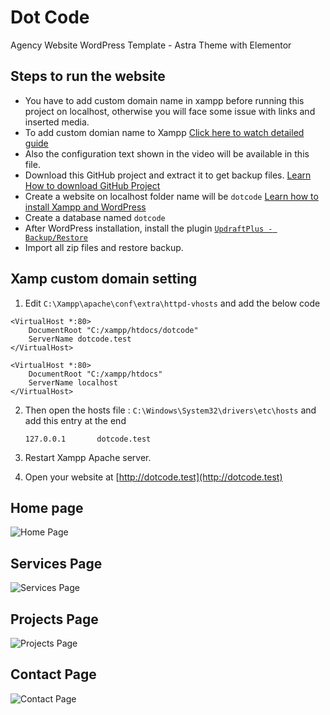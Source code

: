 ﻿# Dot Code

Agency Website WordPress Template - Astra Theme with Elementor

## Steps to run the website

- You have to add custom domain name in xampp before running this project on localhost, otherwise you will face some issue with links and inserted media.
- To add custom domian name to Xampp [Click here to watch detailed guide](https://youtu.be/2aYBlQeiIds?si=-O6bHe6Wn86oAkfq)
- Also the configuration text shown in the video will be available in this file.
- Download this GitHub project and extract it to get backup files. [Learn How to download GitHub Project](https://youtu.be/zVUyUFI0D3I)
- Create a website on localhost folder name will be `dotcode` [Learn how to install Xampp and WordPress](https://youtu.be/pUuWkz37whk?si=Mm7CdNdeFLy9AIdg)
- Create a database named `dotcode`
- After WordPress installation, install the plugin [`UpdraftPlus - Backup/Restore`](https://wordpress.org/plugins/updraftplus/)
- Import all zip files and restore backup.

## Xamp custom domain setting 
1. Edit `C:\Xampp\apache\conf\extra\httpd-vhosts` and add the below code

```
<VirtualHost *:80>
    DocumentRoot "C:/xampp/htdocs/dotcode"
    ServerName dotcode.test
</VirtualHost>

<VirtualHost *:80>
    DocumentRoot "C:/xampp/htdocs"
    ServerName localhost
</VirtualHost>
```
2. Then open the hosts file :  `C:\Windows\System32\drivers\etc\hosts` and add this entry at the end

     `127.0.0.1       dotcode.test`

3. Restart Xampp Apache server.
4. Open your website at [http://dotcode.test](http://dotcode.test)

   
## Home page

![Home Page](https://github.com/bakarfreelancer/agency-website-wordpress-dotcode/blob/main/home.jpeg?raw=true)


## Services Page

![Services Page](https://github.com/bakarfreelancer/agency-website-wordpress-dotcode/blob/main/services.jpeg?raw=true)

## Projects Page

![Projects Page](https://github.com/bakarfreelancer/agency-website-wordpress-dotcode/blob/main/projects.jpeg?raw=true)

## Contact Page

![Contact Page](https://github.com/bakarfreelancer/agency-website-wordpress-dotcode/blob/main/contact.jpeg?raw=true)

